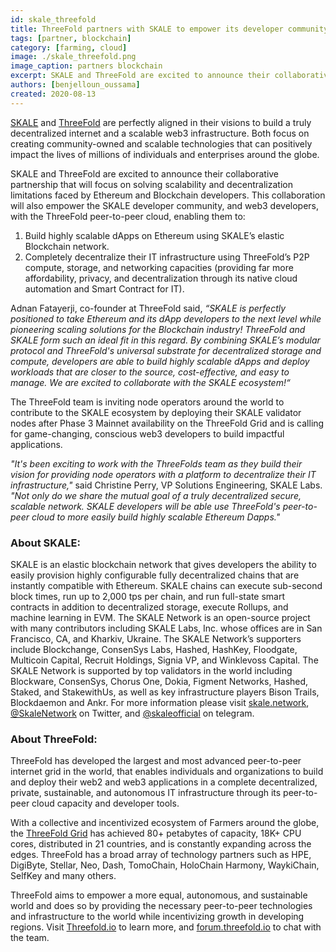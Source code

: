 ```yaml
---
id: skale_threefold
title: ThreeFold partners with SKALE to empower its developer community
tags: [partner, blockchain]
category: [farming, cloud]
image: ./skale_threefold.png
image_caption: partners blockchain
excerpt: SKALE and ThreeFold are excited to announce their collaborative partnership that will focus on solving scalability and decentralization limitations faced by Ethereum and Blockchain developers.
authors: [benjelloun_oussama]
created: 2020-08-13
---
```



[SKALE](https://skale.network/) and [ThreeFold](https://threefold.io) are perfectly aligned in their visions to build a truly decentralized internet and a scalable web3 infrastructure. Both focus on creating community-owned and scalable technologies that can positively impact the lives of millions of individuals and enterprises around the globe. 

SKALE and ThreeFold are excited to announce their collaborative partnership that will focus on solving scalability and decentralization limitations faced by Ethereum and Blockchain developers. This collaboration will also empower the SKALE developer community, and web3 developers, with the ThreeFold peer-to-peer cloud, enabling them to:

1. Build highly scalable dApps on Ethereum using SKALE’s elastic Blockchain network.
2. Completely decentralize their IT infrastructure using ThreeFold’s P2P compute, storage, and networking capacities (providing far more affordability, privacy, and decentralization through its native cloud automation and Smart Contract for IT). 

Adnan Fatayerji, co-founder at ThreeFold said, _“SKALE is perfectly positioned to take Ethereum and its dApp developers to the next level while pioneering scaling solutions for the Blockchain industry! ThreeFold and SKALE form such an ideal fit in this regard. By combining SKALE’s modular protocol and ThreeFold's universal substrate for decentralized storage and compute, developers are able to build highly scalable dApps and deploy workloads that are closer to the source, cost-effective, and easy to manage. We are excited to collaborate with the SKALE ecosystem!“_

The ThreeFold team is inviting node operators around the world to contribute to the SKALE ecosystem by deploying their SKALE validator nodes after Phase 3 Mainnet availability on the ThreeFold Grid and is calling for game-changing, conscious web3 developers to build impactful applications.

_"It's been exciting to work with the ThreeFolds team as they build their vision for providing node operators with a platform to decentralize their IT infrastructure,"_ said Christine Perry, VP Solutions Engineering, SKALE Labs. _"Not only do we share the mutual goal of a truly decentralized secure, scalable network. SKALE developers will be able use ThreeFold's peer-to-peer cloud to more easily build highly scalable Ethereum Dapps."_

### About SKALE: 

SKALE is an elastic blockchain network that gives developers the ability to easily provision highly configurable fully decentralized chains that are instantly compatible with Ethereum. SKALE chains can execute sub-second block times, run up to 2,000 tps per chain, and run full-state smart contracts in addition to decentralized storage, execute Rollups, and machine learning in EVM. The SKALE Network is an open-source project with many contributors including SKALE Labs, Inc. whose offices are in San Francisco, CA, and Kharkiv, Ukraine. The SKALE Network’s supporters include Blockchange, ConsenSys Labs, Hashed, HashKey, Floodgate, Multicoin Capital, Recruit Holdings, Signia VP, and Winklevoss Capital. The SKALE Network is supported by top validators in the world including Blockware, ConsenSys, Chorus One, Dokia, Figment Networks, Hashed, Staked, and StakewithUs, as well as key infrastructure players Bison Trails, Blockdaemon and Ankr. For more information please visit [skale.network](https://www.skale.network), [@SkaleNetwork](https://twitter.com/skalenetwork) on Twitter, and [@skaleofficial](https://t.me/skaleofficial) on telegram.

### About ThreeFold: 

ThreeFold has developed the largest and most advanced peer-to-peer internet grid in the world, that enables individuals and organizations  to build and deploy their web2 and web3 applications in a complete decentralized, private, sustainable, and autonomous IT infrastructure through its peer-to-peer cloud capacity and developer tools. 

With a collective and incentivized ecosystem of Farmers around the globe, the [ThreeFold Grid](https://threefold.io/) has achieved 80+ petabytes of capacity, 18K+ CPU cores, distributed in 21 countries, and is constantly expanding across the edges. ThreeFold has a broad array of technology partners such as HPE, DigiByte, Stellar, Neo, Dash, TomoChain,  HoloChain Harmony, WaykiChain, SelfKey  and many others. 

ThreeFold aims to empower a more equal, autonomous, and sustainable world and does so by providing the necessary peer-to-peer technologies and infrastructure to the world while incentivizing growth in developing regions. Visit [Threefold.io](https://threefold.io) to learn more, and [forum.threefold.io](https://forum.threefold.io) to chat with the team. 
